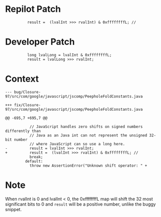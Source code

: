 # Repilot Patch

```
          result =  (lvalInt >>> rvalInt) & 0xffffffffL; //
```

# Developer Patch

```
          long lvalLong = lvalInt & 0xffffffffL;
          result = lvalLong >>> rvalInt;
```

# Context

```
--- bug/Closure-97/src/com/google/javascript/jscomp/PeepholeFoldConstants.java

+++ fix/Closure-97/src/com/google/javascript/jscomp/PeepholeFoldConstants.java

@@ -695,7 +695,7 @@

           // JavaScript handles zero shifts on signed numbers differently than
           // Java as an Java int can not represent the unsigned 32-bit number
           // where JavaScript can so use a long here.
-          result = lvalInt >>> rvalInt;
+          result =  (lvalInt >>> rvalInt) & 0xffffffffL; //
           break;
         default:
           throw new AssertionError("Unknown shift operator: " +
```

# Note

When rvalInt is 0 and lvalInt < 0, the 0xffffffffL map will shift the 32 most significant bits to 0 and `result` will be a positive number, unlike the buggy snippet.